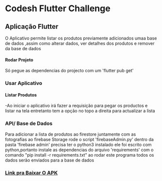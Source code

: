 # Codesh Flutter Challenge


## Aplicação Flutter

O Aplicativo permite listar os produtos previamente adicionados umaa base de dados
,assim como alterar dados,
ver detalhes dos produtos e remover da base de dados

#### Rodar Projeto
Só pegue as dependencias do projecto com um 'flutter pub get'

### Usar Aplicativo

#### Listar Produtos

-Ao iniciar o aplicativo irá fazer a requisição para pegar os productos e listar na tela
entretanto tem a opção no topo a direita para actualizar a lista

### API/ Base de Dados



Para adicionar a lista de produtos ao firestore juntamente com as fotografias ao firebase Storage
rode o script 'firebaseAdmin.py' dentro da pasta 'firebase admin'
precisa ter o python3 instalado
ele foi escrito com python,portanto instale as dependencias do arquivo 'requirements' com o comando "pip install -r requirements.txt"
ao rodar este programa todos os dados serão enviados para a base de dados
 

### [Link pra Baixar O APK](https://www.mediafire.com/file/zpkfb4ownny16fe/Coodesh_challenge-Ildeberto.apk/file)





